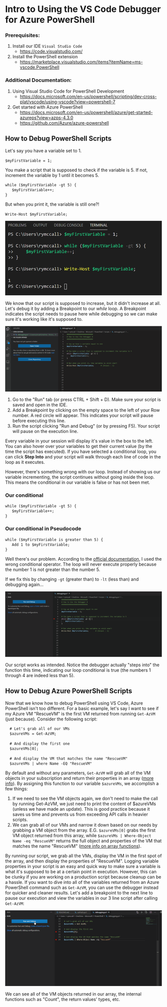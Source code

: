 # Intro to Using the VS Code Debugger for Azure PowerShell

### Prerequisites:
1. Install our IDE `Visual Studio Code`
   * https://code.visualstudio.com/
2. Install the PowerShell extension
   * https://marketplace.visualstudio.com/items?itemName=ms-vscode.PowerShell

### Additional Documentation: 
1. Using Visual Studio Code for PowerShell Development
   * https://docs.microsoft.com/en-us/powershell/scripting/dev-cross-plat/vscode/using-vscode?view=powershell-7
2. Get started with Azure PowerShell
    * https://docs.microsoft.com/en-us/powershell/azure/get-started-azureps?view=azps-4.3.0
    * https://github.com/Azure/azure-powershell

## How to Debug PowerShell Scripts
Let's say you have a variable set to 1.

`$myFirstVariable = 1;`

You make a script that is supposed to check if the variable is 5. If not, increment the variable by 1 until it becomes 5.

    while ($myFirstVariable -gt 5) {
       $myFirstVariable++;
    }
    
But when you print it, the variable is still one?!

`Write-Host $myFirstVariable;`

![Uno](https://github.com/rjmccallumbigl/Using-the-VS-Code-Debugger-for-Azure-PowerShell-intro-/blob/master/pics/variable_equals_one.png)

We know that our script is supposed to increase, but it didn't increase at all. Let's debug it by adding a Breakpoint to our *while* loop. A Breakpoint indicates the script needs to pause here while debugging so we can make sure it's working like it's supposed to.

![Enable Debugging](https://github.com/rjmccallumbigl/Using-the-VS-Code-Debugger-for-Azure-PowerShell-intro-/blob/master/pics/enable_debugging.gif)

1. Go to the "Run" tab (or press CTRL + Shift + D). Make sure your script is saved and open in the IDE.
2. Add a Breakpoint by clicking on the empty space to the left of your Row number. A red circle will appear. This indicates your script will pause before executing this line.
3. Run the script clicking "Run and Debug" (or by pressing F5). Your script will pause on the execution line.

Every variable in your session will display it's value in the box to the left. You can also hover over your variables to get their current value (by the time the script has executed). If you have selected a conditional loop, you can click **Step Into** and your script will walk through each line of code in the loop as it executes.

However, there's something wrong with our loop. Instead of showing us our variable incrementing, the script continues without going inside the loop. This means the conditional in our variable is false or has not been met.

### Our conditional

    while ($myFirstVariable -gt 5) {
       $myFirstVariable++;
    }
    
### Our conditional in Pseudocode

    while ($myFirstVariable is greater than 5) {
       Add 1 to $myFirstVariable;
    }

Well there's our problem. According to the [official documentation](https://docs.microsoft.com/en-us/powershell/module/microsoft.powershell.core/about/about_comparison_operators?view=powershell-7), I used the wrong conditional operator. The loop will never execute properly because the number 1 is not greater than the number 5. 

If we fix this by changing `-gt` (greater than) to `-lt` (less than) and debugging again...

![Debugging helped!](https://github.com/rjmccallumbigl/Using-the-VS-Code-Debugger-for-Azure-PowerShell-intro-/blob/master/pics/debugging_helped.gif)

Our script works as intended. Notice the debugger actually "steps into" the function this time, indicating our loop conditional is true (the numbers 1 through 4 are indeed less than 5).

## How to Debug Azure PowerShell Scripts

Now that we know how to debug PowerShell using VS Code, Azure PowerShell isn't too different. For a basic example, let's say I want to see if my Azure VM "RescueVM" is the first VM returned from running `Get-AzVM` (just because). Consider the following script:

      # Let's grab all of our VMs
      $azureVMs = Get-AzVM;

      # And display the first one
      $azureVMs[0];

      # And display the VM that matches the name "RescueVM"
      $azureVMs | where Name -EQ "RescueVM"

By default and without any parameters, `Get-AzVM` will grab all of the VM objects in your subscription and return their properties in an array ([more info](https://docs.microsoft.com/en-us/powershell/module/az.compute/get-azvm?view=azps-4.4.0)). By assigning this function to our variable `$azureVMs`, we accomplish a few things:

1. If we need to see the VM objects again, we don't need to make the call by running Get-AzVM, we just need to print the content of $azureVMs (unless we have made an update). This is good practice because it saves us time and prevents us from exceeding API calls in heavier scripts.
2. We can grab all of our VMs and narrow it down based on our needs by grabbing a VM object from the array. E.G. `$azureVMs[0]` grabs the first VM object returned from this array, while `$azureVMs | Where-Object Name -eq "RescueVM"` returns the full object and properties of the VM that matches the name "RescueVM" ([more info on array functions](https://docs.microsoft.com/en-us/powershell/scripting/learn/deep-dives/everything-about-arrays?view=powershell-7)).

By running our script, we grab all the VMs, display the VM in the first spot of the array, and then display the properties of "RescueVM". Logging variable properties in your script is an easy and quick way to make sure a variable is what it's supposed to be at a certain point in execution. However, this can be clunky if you are working on a production script because cleanup can be a hassle. If you want to dive into all of the variables returned from an Azure PowerShell command such as `Get-AzVM`, you can use the debugger instead for quicker and cleaner results. Let's add a breakpoint to the next line to pause our execution and view the variables in our 3 line script after calling `Get-AzVM`:

![Inspecting our variable](https://github.com/rjmccallumbigl/Using-the-VS-Code-Debugger-for-Azure-PowerShell-intro-/blob/master/pics/azure_powershell_debugging.gif)

We can see all of the VM objects returned in our array, the internal functions such as "Count", the return values' types, etc.